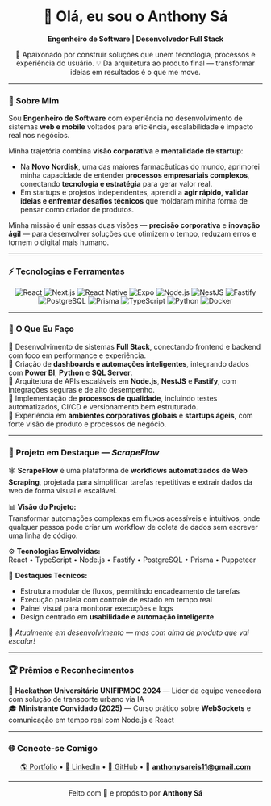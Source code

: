 <h1 align="center">👋 Olá, eu sou o Anthony Sá</h1>

<p align="center">
  <strong>Engenheiro de Software | Desenvolvedor Full Stack</strong>  
</p>

<p align="center">
  🚀 Apaixonado por construir soluções que unem tecnologia, processos e experiência do usuário.  
  💡 Da arquitetura ao produto final — transformar ideias em resultados é o que me move.
</p>

---

### 🧠 Sobre Mim

Sou **Engenheiro de Software** com experiência no desenvolvimento de sistemas **web e mobile** voltados para eficiência, escalabilidade e impacto real nos negócios.

Minha trajetória combina **visão corporativa** e **mentalidade de startup**:
- Na **Novo Nordisk**, uma das maiores farmacêuticas do mundo, aprimorei minha capacidade de entender **processos empresariais complexos**, conectando **tecnologia e estratégia** para gerar valor real.  
- Em startups e projetos independentes, aprendi a **agir rápido, validar ideias e enfrentar desafios técnicos** que moldaram minha forma de pensar como criador de produtos.  

Minha missão é unir essas duas visões — **precisão corporativa** e **inovação ágil** — para desenvolver soluções que otimizem o tempo, reduzam erros e tornem o digital mais humano.

---

### ⚡ Tecnologias e Ferramentas

<div align="center">

![React](https://img.shields.io/badge/React-20232A?logo=react&logoColor=61DAFB)
![Next.js](https://img.shields.io/badge/Next.js-000000?logo=nextdotjs&logoColor=white)
![React Native](https://img.shields.io/badge/React_Native-20232A?logo=react&logoColor=61DAFB)
![Expo](https://img.shields.io/badge/Expo-000020?logo=expo&logoColor=white)
![Node.js](https://img.shields.io/badge/Node.js-339933?logo=nodedotjs&logoColor=white)
![NestJS](https://img.shields.io/badge/NestJS-E0234E?logo=nestjs&logoColor=white)
![Fastify](https://img.shields.io/badge/Fastify-000000?logo=fastify&logoColor=white)
![PostgreSQL](https://img.shields.io/badge/PostgreSQL-4169E1?logo=postgresql&logoColor=white)
![Prisma](https://img.shields.io/badge/Prisma-2D3748?logo=prisma&logoColor=white)
![TypeScript](https://img.shields.io/badge/TypeScript-007ACC?logo=typescript&logoColor=white)
![Python](https://img.shields.io/badge/Python-3776AB?logo=python&logoColor=white)
![Docker](https://img.shields.io/badge/Docker-2496ED?logo=docker&logoColor=white)


</div>

---

### 💼 O Que Eu Faço

🔹 Desenvolvimento de sistemas **Full Stack**, conectando frontend e backend com foco em performance e experiência.  
🔹 Criação de **dashboards e automações inteligentes**, integrando dados com **Power BI**, **Python** e **SQL Server**.  
🔹 Arquitetura de APIs escaláveis em **Node.js**, **NestJS** e **Fastify**, com integrações seguras e de alto desempenho.  
🔹 Implementação de **processos de qualidade**, incluindo testes automatizados, CI/CD e versionamento bem estruturado.  
🔹 Experiência em **ambientes corporativos globais** e **startups ágeis**, com forte visão de produto e processos de negócio.

---

### 🧩 Projeto em Destaque — *ScrapeFlow*

🕸️ **ScrapeFlow** é uma plataforma de **workflows automatizados de Web Scraping**, projetada para simplificar tarefas repetitivas e extrair dados da web de forma visual e escalável.

📊 **Visão do Projeto:**  
Transformar automações complexas em fluxos acessíveis e intuitivos, onde qualquer pessoa pode criar um workflow de coleta de dados sem escrever uma linha de código.

⚙️ **Tecnologias Envolvidas:**  
React • TypeScript • Node.js • Fastify • PostgreSQL • Prisma • Puppeteer  

🧩 **Destaques Técnicos:**  
- Estrutura modular de fluxos, permitindo encadeamento de tarefas  
- Execução paralela com controle de estado em tempo real  
- Painel visual para monitorar execuções e logs  
- Design centrado em **usabilidade e automação inteligente**

🚧 *Atualmente em desenvolvimento — mas com alma de produto que vai escalar!*

---

### 🏆 Prêmios e Reconhecimentos

🏅 **Hackathon Universitário UNIFIPMOC 2024** — Líder da equipe vencedora com solução de transporte urbano via IA  
🎓 **Ministrante Convidado (2025)** — Curso prático sobre **WebSockets** e comunicação em tempo real com Node.js e React

---

### 🌐 Conecte-se Comigo

<div align="center">

[🌎 Portfólio](https://anthonysa.com.br) • 
[💼 LinkedIn](https://www.linkedin.com/in/anthony-sa-reis/) • 
[🐙 GitHub](https://github.com/AnthonySaDev) • 
📧 **anthonysareis11@gmail.com**

</div>

---

<p align="center">
  Feito com 💙 e propósito por <strong>Anthony Sá</strong>
</p>
